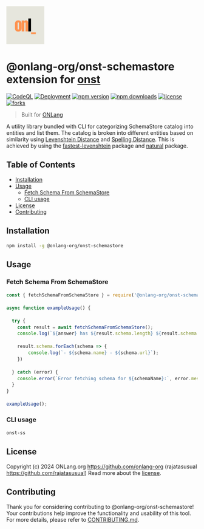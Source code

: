 [npm]: https://www.npmjs.com/package/@onlang-org/onst-schemastore
[github]: https://github.com/onlang-org/onst-schemastore
[readme]: https://github.com/onlang-org/onst-schemastore/blob/main/README.md

<img src="https://raw.githubusercontent.com/rajatasusual/rajatasusual/master/onlang_shorthand.png" alt="onlang_shorthand" height="100">

# @onlang-org/onst-schemastore extension for [onst](https://github.com/onlang-org/onst)

[![CodeQL](https://github.com/onlang-org/onst-schemastore/actions/workflows/github-code-scanning/codeql/badge.svg)](https://github.com/onlang-org/onst-schemastore/actions/workflows/github-code-scanning/codeql)
[![Deployment](https://github.com/onlang-org/onst-schemastore/actions/workflows/npm-publish.yml/badge.svg)](https://github.com/onlang-org/onst-schemastore/actions/workflows/npm-publish.yml)
[![npm version](https://img.shields.io/npm/v/@onlang-org/onst-schemastore.svg)](https://www.npmjs.com/package/@onlang-org/onst-schemastore)
[![npm downloads](https://img.shields.io/npm/dm/@onlang-org/onst-schemastore.svg)](https://www.npmjs.com/package/@onlang-org/onst-schemastore)
[![license](https://img.shields.io/github/license/onlang-org/onst-schemastore.svg)](https://github.com/onlang-org/onst-schemastore/blob/main/LICENSE.md)
[![forks](https://img.shields.io/github/forks/onlang-org/onst-schemastore.svg)](https://github.com/onlang-org/onst-schemastore/network)

> Built for [ONLang](https://github.com/onlang-org/ONLang)

A utility library bundled with CLI for categorizing SchemaStore catalog into entities and list them. The catalog is broken into different entities based on similarity using [Levenshtein Distance](https://en.wikipedia.org/wiki/Levenshtein_distance) and [Spelling Distance](https://en.wikipedia.org/wiki/Spelling_distance). This is achieved by using the [fastest-levenshtein](https://www.npmjs.com/package/fastest-levenshtein) package and [natural](https://www.npmjs.com/package/natural) package.

## Table of Contents
- [Installation](#installation)
- [Usage](#usage)
    - [Fetch Schema From SchemaStore](#fetch-schema-from-schemastore)
    - [CLI usage](#cli-usage)
- [License](#license)
- [Contributing](#contributing)

## Installation

```bash
npm install -g @onlang-org/onst-schemastore
```

## Usage

### Fetch Schema From SchemaStore

```javascript
const { fetchSchemaFromSchemaStore } = require('@onlang-org/onst-schemastore');

async function exampleUsage() {
  
  try {
    const result = await fetchSchemaFromSchemaStore();
    console.log(`${answer} has ${result.schema.length} ${result.schema.length === 1 ? 'schema' : 'schemata'}.`);

    result.schema.forEach(schema => {
        console.log(`- ${schema.name} - ${schema.url}`);
    })

  } catch (error) {
    console.error(`Error fetching schema for ${schemaName}:`, error.message);
  }
}

exampleUsage();
```

### CLI usage
```bash
onst-ss
```

## License

Copyright (c) 2024 ONLang.org <https://github.com/onlang-org> (rajatasusual <https://github.com/rajatasusual>)
Read more about the [license](https://github.com/onlang-org/onst-schemastore/blob/main/LICENSE.md).

## Contributing

Thank you for considering contributing to @onlang-org/onst-schemastore! Your contributions help improve the functionality and usability of this tool.
For more details, please refer to [CONTRIBUTING.md](CONTRIBUTING.md).
